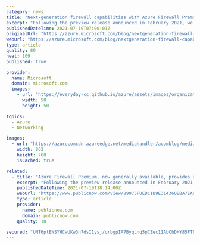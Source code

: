 ```yaml
---
category: news
title: "Next-generation firewall capabilities with Azure Firewall Premium"
excerpt: "Following the preview release announced in February 2021, we are announcing the general availability release of Azure Firewall Premium. Key features in this release include: TLS Inspection, IDPS, Web Categories, and URL Filtering."
publishedDateTime: 2021-07-19T07:00:01Z
originalUrl: "https://azure.microsoft.com/blog/nextgeneration-firewall-capabilities-with-azure-firewall-premium/"
webUrl: "https://azure.microsoft.com/blog/nextgeneration-firewall-capabilities-with-azure-firewall-premium/"
type: article
quality: 89
heat: 109
published: true

provider:
  name: Microsoft
  domain: microsoft.com
  images:
    - url: "https://everyday-cc.github.io/azure/assets/images/organizations/microsoft.com-50x50.jpg"
      width: 50
      height: 50

topics:
  - Azure
  - Networking

images:
  - url: "https://azurecomcdn.azureedge.net/mediahandler/acomblog/media/Default/blog/6a0956b5-eb59-4661-8810-46bd5214e3f9.png"
    width: 862
    height: 768
    isCached: true

related:
  - title: "Azure Firewall Premium, now generally available, provides advanced threat protection"
    excerpt: "Following the preview release announced in February 2021, we are announcing the general availability release of Microsoft Azure Firewall Premium . Key features in this release include: TLS inspection: Azure Firewall Premium terminates outbound and east-west transport layer security (TLS) connections."
    publishedDateTime: 2021-07-19T18:14:00Z
    webUrl: "https://www.publicnow.com/view/89075F0EDC1B9E314360BBA7EA8827146D17E191"
    type: article
    provider:
      name: publicnow.com
      domain: publicnow.com
    quality: 10

secured: "UNT6ptENSYHCwUKw3n7dsI1ysj/orbgpIA7ByqLnq5pCZec11AbChDHY85FTBorVJ65LdTGRttC1vTSnR4RahjJc9HsMDKPNZ1704YpunL1GCFb8uaXih1UIlbmuJDVMqVKJq86mPG3FFHV4EqSuTgP2yUZrSvPJI5iy9w00Do5ahS2dNve3hZZpgg2UXB2n+wsc575PMd6gDtOw59v5AU5VwngMHZFlzirsk078r+5qFS6m9bkzsBNcotxvupqdDzfT+wB0b1JuJq2+4l/fcOZ3tgRRwe3lXtRWXwQjrb1e+hmfd0zWV1UdshPGzZntwzpg7lX69jb+eCi5xMP+TLjn82Vf9Hkz0tGxs3mbm3Q=;XDN5QpUQLx//IR5+6MPZJQ=="
---
```


